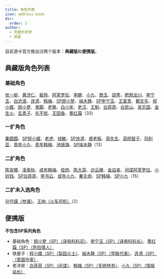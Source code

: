 ```yaml
---
title: 角色列表
icon: address-book
dir:
  order: 3
author:
  - 奇葩的灵梦
  - 惑星
---
```


<Catalog></Catalog>

目前游卡官方推出过两个版本：**典藏版**和**便携版**。

## **典藏版**角色列表

### **基础角色**
[张一挺](base.md#z-张一挺-司令)、[黄济仁](base.md#h-黄济仁-药铺大夫)、[裴玲](base.md#p-裴玲-电影明星)、[阿芙罗拉](base.md#a-阿芙罗拉-赌场荷官)、[李醒](base.md#l-李醒-租借巡捕)、[小九](base.md#x-小九-报童)、[商玉](base.md#s-商玉-酒楼掌柜)、[邵秀](base.md#s-邵秀-大家闺秀)、[肥原龙川](base.md#f-肥原龙川-特务机关长)、[李宁玉](base.md#l-李宁玉-译电科科长)、[白沧浪](base.md#b-白沧浪-情场浪子)、[连鸢](base.md#l-连鸢-作家)、[韩梅](base.md#h-韩梅-卖花女)、[SP顾小梦](base.md#g-顾小梦-sp-译电科科员)、[端木静](base.md#d-端木静-学生)、[SP李宁玉](base.md#l-李宁玉-sp-译电科科长)、[王富贵](base.md#w-王富贵-黑帮老大)、[鄭文先](base.md#z-鄭文先-日伪报社主编)、[程小蝶](base.md#c-程小蝶-花旦)、[顾小梦](base.md#g-顾小梦-译电科科员)、[鬼脚](base.md#g-鬼脚-黄包车夫)、[老鳖](base.md#l-老鳖-香烟贩子)、[白小年](base.md#b-白小年-秘书)、[老汉](base.md#l-老汉-裘家二太太)、[王魁](base.md#w-王魁-黑帮打手)、[白菲菲](base.md#b-白菲菲-护士)、[白昆山](base.md#b-白昆山-军官)、[吴志国](base.md#w-吴志国-剿匪大队长)、[金生火](base.md#j-金生火-军机处处长)、[玄青子](base.md#x-玄青子-算命先生)、[毛不拔](base.md#m-毛不拔-古董商人)、[王田香](base.md#w-王田香-特务处长)、[墨红霜](base.md#m-墨红霜-sp-危险情人)（33）

### **一扩角色**
[秦圆圆](extend1.md#q-秦圆圆-风尘侠女)、[SP程小蝶](extend1.md#c-程小蝶-sp-梨园义士)、[老虎](extend1.md#l-老虎-地下领袖)、[钱敏](extend1.md#q-钱敏-调查科员)、[SP连鸢](extend1.md#l-连鸢-sp-爱国作家)、[盛老板](extend1.md#s-盛老板-富商)、[简先生](extend1.md#j-简先生-话剧演员)、[高桥智子](extend1.md#g-高桥智子-艺伎)、[玛利亚](extend1.md#m-玛利亚-修女)、[青年小九](extend1.md#x-小九-追梦少年)、[青年韩梅](extend1.md#h-韩梅-特务学员)、[池镜海](extend1.md#c-池镜海-破译专家)、[SP端木静](extend1.md#d-端木静-sp-学联代表)（13）

### **二扩角色**
[陈安娜](extend2.md#c-陈安娜-速记员)、[凌素秋](extend2.md#l-凌素秋-棋手)、[成年韩梅](extend2.md#h-韩梅-特务处长)、[哑炮](extend2.md#y-哑炮-乞丐)、[陈大耳](extend2.md#c-陈大耳-包打听)、[边云疆](extend2.md#b-边云疆-军人)、[金自来](extend2.md#j-金自来-老千)、[间谍阿芙罗拉](extend2.md#a-阿芙罗拉-间谍)、[小铃铛](extend2.md#x-小铃铛-杂耍艺人)、[SP白菲菲](extend2.md#b-白菲菲-sp-间谍)、[李书云](extend2.md#l-李书云-教授)、[成年小九](extend2.md#x-小九-反特砥柱)、[秦无命](extend2.md#q-秦无命-死士)、[SP韩梅](extend2.md#h-韩梅-sp-军统特务)、[SP小九](extend2.md#x-小九-sp-情报站长)（15）

### **二扩未入选角色**
[孙守謨（参谋）](extend2.md#未入选-孙守謨-参谋)、[王响（火车司机）](extend2.md#未入选-王响-火车司机)（2）

## **便携版**
**不包含SP系列角色**
- 基础角色：[顾小梦（SP）（译电科科员）](base.md#g-顾小梦-sp-译电科科员)、[李宁玉（SP）（译电科科长）](base.md#l-李宁玉-sp-译电科科长)、[墨红霜（SP）（危险情人）](base.md#m-墨红霜-sp-危险情人)
- 铁屋子：[程小蝶（SP）（梨园义士）](extend1.md#c-程小蝶-sp-梨园义士)、[端木静（SP）（学联代表）](extend1.md#d-端木静-sp-学联代表)、[连鸢（SP）（爱国作家）](extend1.md#l-连鸢-sp-爱国作家)
- 老洋房：[白菲菲（SP）（间谍）](extend2.md#b-白菲菲-sp-间谍)、[韩梅（SP）（军统特务）](extend2.md#h-韩梅-sp-军统特务)、[小九（SP）（情报站长）](extend2.md#x-小九-sp-情报站长)
